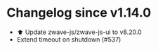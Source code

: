 # Changelog since v1.14.0
- ⬆️ Update zwave-js/zwave-js-ui to v8.20.0 
- Extend timeout on shutdown (#537) 
